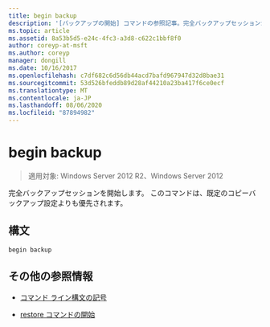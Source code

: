 ```yaml
---
title: begin backup
description: '[バックアップの開始] コマンドの参照記事。完全バックアップセッションが開始されます。'
ms.topic: article
ms.assetid: 8a53b5d5-e24c-4fc3-a3d8-c622c1bbf8f0
author: coreyp-at-msft
ms.author: coreyp
manager: dongill
ms.date: 10/16/2017
ms.openlocfilehash: c7df682c6d56db44acd7bafd967947d32d8bae31
ms.sourcegitcommit: 53d526bfeddb89d28af44210a23ba417f6ce0ecf
ms.translationtype: MT
ms.contentlocale: ja-JP
ms.lasthandoff: 08/06/2020
ms.locfileid: "87894982"
---
```

# <a name="begin-backup"></a>begin backup

> 適用対象: Windows Server 2012 R2、Windows Server 2012

完全バックアップセッションを開始します。 このコマンドは、既定のコピーバックアップ設定よりも優先されます。

## <a name="syntax"></a>構文

```
begin backup
```

## <a name="additional-references"></a>その他の参照情報

- [コマンド ライン構文の記号](command-line-syntax-key.md)

- [restore コマンドの開始](begin-restore.md)
